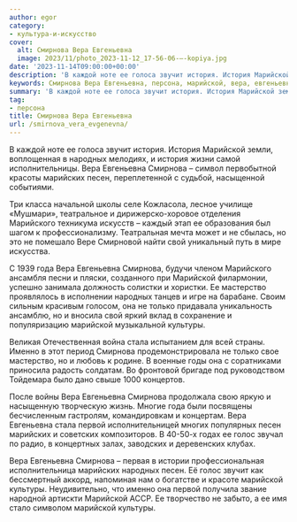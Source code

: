 ```yaml
---
author: egor
category:
- культура-и-искусство
cover:
  alt: Смирнова Вера Евгеньевна
  image: 2023/11/photo_2023-11-12_17-56-06-—-kopiya.jpg
date: '2023-11-14T09:00:00+00:00'
description: 'В каждой ноте ее голоса звучит история. История Марийской земли, воплощенная в народных мелодиях, и история жизни самой исполнительницы. Вера Евгеньевна...'
keywords: Смирнова Вера Евгеньевна, персона, марийской, вера, евгеньевна, смирнова, история, народных, марийских, песен, культуры, звучит, марийского, свой, года, мастерство, только
summary: 'В каждой ноте ее голоса звучит история. История Марийской земли, воплощенная в народных мелодиях, и история жизни самой исполнительницы. Вера Евгеньевна...'
tag:
- персона
title: Смирнова Вера Евгеньевна
url: /smirnova_vera_evgenevna/
---
```


В каждой ноте ее голоса звучит история. История Марийской земли, воплощенная в народных мелодиях, и история жизни самой исполнительницы. Вера Евгеньевна Смирнова – символ первобытной красоты марийских песен, переплетенной с судьбой, насыщенной событиями.

Три класса начальной школы селе Кожласола, лесное училище «Мушмари», театральное и дирижерско-хоровое отделения Марийского техникума искусств – каждый этап ее образования был шагом к профессионализму. Театральная мечта может и не сбылась, но это не помешало Вере Смирновой найти свой уникальный путь в мире искусства.

С 1939 года Вера Евгеньевна Смирнова, будучи членом Марийского ансамбля песни и пляски, созданного при Марийской филармонии, успешно занимала должность солистки и хористки. Ее мастерство проявлялось в исполнении народных танцев и игре на барабане. Своим сильным красивым голосом, она не только придавала уникальность ансамблю, но и вносила свой яркий вклад в сохранение и популяризацию марийской музыкальной культуры.

Великая Отечественная война стала испытанием для всей страны. Именно в этот период Смирнова продемонстрировала не только свое мастерство, но и любовь к родине. В военные годы она с соратниками приносила радость солдатам. Во фронтовой бригаде под руководством Тойдемара было дано свыше 1000 концертов.

После войны Вера Евгеньевна Смирнова продолжала свою яркую и насыщенную творческую жизнь. Многие года были посвящены бесчисленным гастролям, командировкам и концертам. Вера Евгеньевна стала первой исполнительницей многих популярных песен марийских и советских композиторов. В 40-50-х годах ее голос звучал по радио, в концертных залах, заводских и деревенских клубах.

Вера Евгеньевна Смирнова – первая в истории профессиональная исполнительница марийских народных песен. Её голос звучит как бессмертный аккорд, напоминая нам о богатстве и красоте марийской культуры. Неудивительно, что именно она первой получила звание народной артискти Марийской АССР. Ее творчество не забыто, а ее имя стало символом марийской культуры.